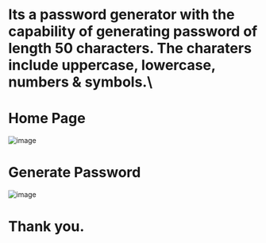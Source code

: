 # Its a password generator with the capability of generating password of length 50 characters. The charaters include uppercase, lowercase, numbers & symbols.\

# Home Page
![image](https://user-images.githubusercontent.com/62868878/108159921-09090900-710e-11eb-99e5-f24f6a533189.png)

# Generate Password
![image](https://user-images.githubusercontent.com/62868878/108160010-3950a780-710e-11eb-931f-08e4e44a7aeb.png)


# Thank you.
